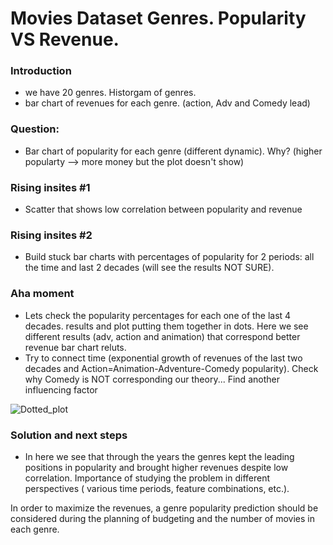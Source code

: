 # Movies Dataset Genres. Popularity VS Revenue.

### Introduction

- we have 20 genres. Historgam of genres.
- bar chart of revenues for each genre. (action, Adv and Comedy lead)
### Question:
- Bar chart of popularity for each genre (different dynamic). Why? (higher popularty --> more money but the plot doesn't show)
### Rising insites #1
- Scatter that shows low correlation between popularity and revenue
### Rising insites #2
- Build stuck bar charts with percentages of popularity for 2 periods: all the time and last 2 decades (will see the results NOT SURE).
### Aha moment
- Lets check the popularity percentages for each one of the last 4 decades. results and plot putting them together in dots.
Here we see different results (adv, action and animation) that correspond better revenue bar chart reluts. 
- Try to connect time (exponential growth of revenues of the last two decades and Action=Animation-Adventure-Comedy popularity). 
Check why Comedy is NOT corresponding our theory... Find another influencing factor 

![Dotted_plot](https://user-images.githubusercontent.com/46948881/57207866-3a96fb80-6f9e-11e9-8cc1-421999a8560a.jpg) 
### Solution and next steps
-  In here we see that through the years the genres kept the leading positions in popularity and brought higher revenues 
despite low correlation. Importance of studying the problem in different perspectives ( various time periods, feature combinations, etc.).

In order to maximize the revenues, a genre popularity prediction should be considered during the planning of budgeting and the number of movies in each genre. 
